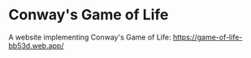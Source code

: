 # Conway's Game of Life

A website implementing Conway's Game of Life: https://game-of-life-bb53d.web.app/
